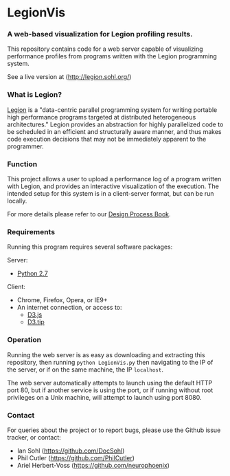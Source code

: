 # LegionVis
### A web-based visualization for Legion profiling results.

This repository contains code for a web server capable of visualizing performance profiles from programs written with the Legion programming system. 

See a live version at (http://legion.sohl.org/)

### What is Legion?
[Legion](http://legion.stanford.edu/) is a "data-centric parallel programming system for writing portable high performance programs targeted at distributed heterogeneous architectures." Legion provides an abstraction for highly parallelized code to be scheduled in an efficient and structurally aware manner, and thus makes code execution decisions that may not be immediately apparent to the programmer.

### Function
This project allows a user to upload a performance log of a program written with Legion, and provides an interactive visualization of the execution. The intended setup for this system is in a client-server format, but can be run locally.

For more details please refer to our [Design Process Book](https://github.com/DocSohl/LegionVis/blob/master/process_book.pdf).

### Requirements
Running this program requires several software packages:

Server:
 * [Python 2.7](http://www.python.org/)

Client:
 * Chrome, Firefox, Opera, or IE9+
 * An internet connection, or access to:
   * [D3.js](http://d3js.org/)
   * [D3.tip](https://github.com/Caged/d3-tip)

### Operation
Running the web server is as easy as downloading and extracting this repository, then running
`python LegionVis.py`
then navigating to the IP of the server, or if on the same machine, the IP `localhost`.

The web server automatically attempts to launch using the default HTTP port 80, but if another service is using the port, or if running without root privileges on a Unix machine, will attempt to launch using port 8080.

### Contact
For queries about the project or to report bugs, please use the Github issue tracker, or contact:
 * Ian Sohl (https://github.com/DocSohl)
 * Phil Cutler (https://github.com/PhilCutler)
 * Ariel Herbert-Voss (https://github.com/neurophoenix)